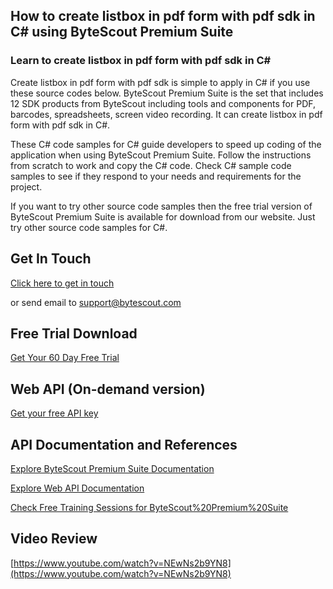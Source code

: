 ## How to create listbox in pdf form with pdf sdk in C# using ByteScout Premium Suite

### Learn to create listbox in pdf form with pdf sdk in C#

Create listbox in pdf form with pdf sdk is simple to apply in C# if you use these source codes below. ByteScout Premium Suite is the set that includes 12 SDK products from ByteScout including tools and components for PDF, barcodes, spreadsheets, screen video recording. It can create listbox in pdf form with pdf sdk in C#.

 These C# code samples for C# guide developers to speed up coding of the application when using ByteScout Premium Suite. Follow the instructions from scratch to work and copy the C# code. Check C# sample code samples to see if they respond to your needs and requirements for the project.

If you want to try other source code samples then the free trial version of ByteScout Premium Suite is available for download from our website. Just try other source code samples for C#.

## Get In Touch

[Click here to get in touch](https://bytescout.zendesk.com/hc/en-us/requests/new?subject=ByteScout%20Premium%20Suite%20Question)

or send email to [support@bytescout.com](mailto:support@bytescout.com?subject=ByteScout%20Premium%20Suite%20Question) 

## Free Trial Download

[Get Your 60 Day Free Trial](https://bytescout.com/download/web-installer?utm_source=github-readme)

## Web API (On-demand version)

[Get your free API key](https://pdf.co/documentation/api?utm_source=github-readme)

## API Documentation and References

[Explore ByteScout Premium Suite Documentation](https://bytescout.com/documentation/index.html?utm_source=github-readme)

[Explore Web API Documentation](https://pdf.co/documentation/api?utm_source=github-readme)

[Check Free Training Sessions for ByteScout%20Premium%20Suite](https://academy.bytescout.com/)

## Video Review

[https://www.youtube.com/watch?v=NEwNs2b9YN8](https://www.youtube.com/watch?v=NEwNs2b9YN8)